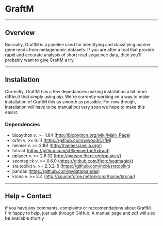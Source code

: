 # GraftM

---

## Overview
Basically, GraftM is a pipeline used for identifying and classifying marker gene reads from metagenomic datasets. If you are after a tool that provide rapid and accurate analysis of short read sequence data, then you'll probably want to give GraftM a try

---

## Installation
Currently, GraftM has a few depedancies making installation a bit more difficult that simply using pip. We're currently working on a way to make installation of GraftM this as smooth as possible.
For now though, installation will have to be manual but very soon we hope to make this easier.
### Dependencies
* biopython v. >= 1.64 (http://biopython.org/wiki/Main_Page)
* orfm v. >= 0.1.1 (https://github.com/wwood/OrfM)
* hmmer v. >= 3.1b1 (http://hmmer.janelia.org/)
* fxtract (https://github.com/ctSkennerton/fxtract)
* pplacer v. >= 2.6.32 (http://matsen.fhcrc.org/pplacer/)
* seqmagick v. >= 0.6.0 (https://github.com/fhcrc/seqmagick)
* sra toolkit v. >= 2.3.2-5 (https://github.com/ncbi/sratoolkit)
* pandas (https://github.com/pydata/pandas)
* krona v. >= 2.4 (http://sourceforge.net/p/krona/home/krona/)

---

## Help + Contact
if you have any comments, complaints or reccomendations about GraftM. I'm happy to help, just ask through GitHub.
A manual page and pdf will also be available shortly
